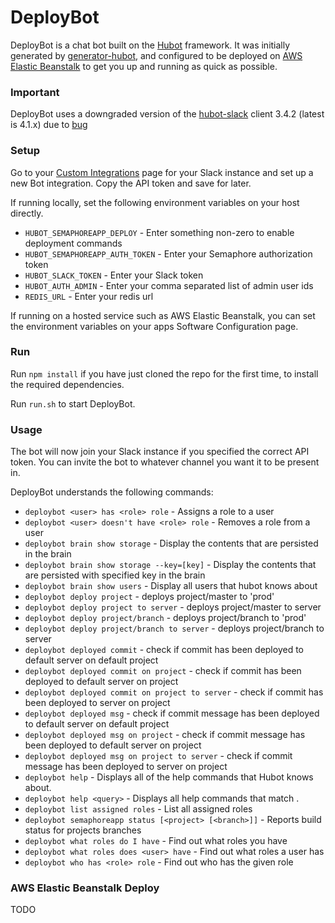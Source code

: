 # DeployBot

DeployBot is a chat bot built on the [Hubot][hubot] framework. It was
initially generated by [generator-hubot][generator-hubot], and configured to be
deployed on [AWS Elastic Beanstalk][elastic beanstalk] to get you up and running as quick as possible.

[elastic beanstalk]: https://aws.amazon.com/elasticbeanstalk
[hubot]: http://hubot.github.com
[generator-hubot]: https://github.com/github/generator-hubot
[hubot-slack]: https://github.com/slackhq/hubot-slack

### Important
DeployBot uses a downgraded version of the [hubot-slack][hubot-slack] client 3.4.2 (latest is 4.1.x)
due to [bug](https://github.com/slackhq/hubot-slack/issues/326)

### Setup

Go to your [Custom Integrations](https://www.slack.com/apps/manage/custom-integrations)
page for your Slack instance and set up a new Bot integration. Copy the API
token and save for later.

If running locally, set the following environment variables on your host directly.

- `HUBOT_SEMAPHOREAPP_DEPLOY` - Enter something non-zero to enable deployment commands
- `HUBOT_SEMAPHOREAPP_AUTH_TOKEN` - Enter your Semaphore authorization token
- `HUBOT_SLACK_TOKEN` - Enter your Slack token
- `HUBOT_AUTH_ADMIN` - Enter your comma separated list of admin user ids
- `REDIS_URL` - Enter your redis url

If running on a hosted service such as AWS Elastic Beanstalk, you can set the environment 
variables on your apps Software Configuration page.

### Run

Run `npm install` if you have just cloned the repo for the first time, to
install the required dependencies.

Run `run.sh` to start DeployBot.

### Usage

The bot will now join your Slack instance if you specified the correct API
token. You can invite the bot to whatever channel you want it to be present in.

DeployBot understands the following commands:

- `deploybot <user> has <role> role` - Assigns a role to a user
- `deploybot <user> doesn't have <role> role` - Removes a role from a user
- `deploybot brain show storage` - Display the contents that are persisted in the brain
- `deploybot brain show storage --key=[key]` - Display the contents that are persisted with specified key in the brain
- `deploybot brain show users` - Display all users that hubot knows about
- `deploybot deploy project` - deploys project/master to 'prod'
- `deploybot deploy project to server` - deploys project/master to server
- `deploybot deploy project/branch` - deploys project/branch to 'prod'
- `deploybot deploy project/branch to server` - deploys project/branch to server
- `deploybot deployed commit` - check if commit has been deployed to default server on default project
- `deploybot deployed commit on project` - check if commit has been deployed to default server on project
- `deploybot deployed commit on project to server` - check if commit has been deployed to server on project
- `deploybot deployed msg` - check if commit message has been deployed to default server on default project
- `deploybot deployed msg on project` - check if commit message has been deployed to default server on project
- `deploybot deployed msg on project to server` - check if commit message has been deployed to server on project
- `deploybot help` - Displays all of the help commands that Hubot knows about.
- `deploybot help <query>` - Displays all help commands that match <query>.
- `deploybot list assigned roles` - List all assigned roles
- `deploybot semaphoreapp status [<project> [<branch>]]` - Reports build status for projects branches
- `deploybot what roles do I have` - Find out what roles you have
- `deploybot what roles does <user> have` - Find out what roles a user has
- `deploybot who has <role> role` - Find out who has the given role

### AWS Elastic Beanstalk Deploy

TODO

